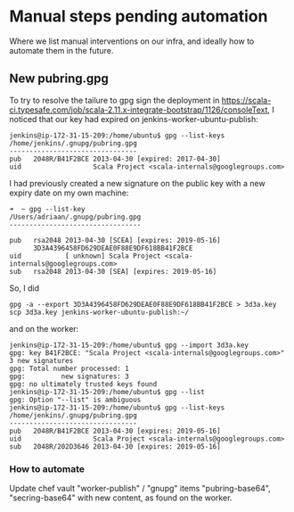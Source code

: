 # Manual steps pending automation
Where we list manual interventions on our infra, and ideally how to automate them in the future.

## New pubring.gpg
To try to resolve the tailure to gpg sign the deployment in https://scala-ci.typesafe.com/job/scala-2.11.x-integrate-bootstrap/1126/consoleText,
I noticed that our key had expired on jenkins-worker-ubuntu-publish:

```
jenkins@ip-172-31-15-209:/home/ubuntu$ gpg --list-keys
/home/jenkins/.gnupg/pubring.gpg
--------------------------------
pub   2048R/B41F2BCE 2013-04-30 [expired: 2017-04-30]
uid                  Scala Project <scala-internals@googlegroups.com>
```

I had previously created a new signature on the public key with a new expiry date on my own machine:

```
➜  ~ gpg --list-key                                                            
/Users/adriaan/.gnupg/pubring.gpg
---------------------------------

pub   rsa2048 2013-04-30 [SCEA] [expires: 2019-05-16]
      3D3A4396458FD629DEAE0F88E9DF618BB41F2BCE
uid           [ unknown] Scala Project <scala-internals@googlegroups.com>
sub   rsa2048 2013-04-30 [SEA] [expires: 2019-05-16]
```

So, I did

```
gpg -a --export 3D3A4396458FD629DEAE0F88E9DF618BB41F2BCE > 3d3a.key  
scp 3d3a.key jenkins-worker-ubuntu-publish:~/
```

and on the worker:
```
jenkins@ip-172-31-15-209:/home/ubuntu$ gpg --import 3d3a.key 
gpg: key B41F2BCE: "Scala Project <scala-internals@googlegroups.com>" 3 new signatures
gpg: Total number processed: 1
gpg:         new signatures: 3
gpg: no ultimately trusted keys found
jenkins@ip-172-31-15-209:/home/ubuntu$ gpg --list
gpg: Option "--list" is ambiguous
jenkins@ip-172-31-15-209:/home/ubuntu$ gpg --list-keys
/home/jenkins/.gnupg/pubring.gpg
--------------------------------
pub   2048R/B41F2BCE 2013-04-30 [expires: 2019-05-16]
uid                  Scala Project <scala-internals@googlegroups.com>
sub   2048R/202D3646 2013-04-30 [expires: 2019-05-16]
```

### How to automate
Update chef vault "worker-publish" / "gnupg" items "pubring-base64", "secring-base64" with new content, as found on the worker.
